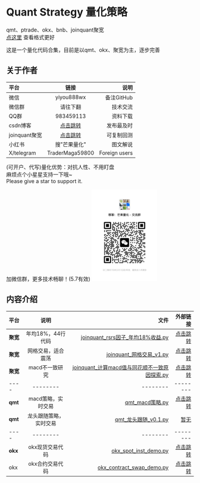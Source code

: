 # Quant Strategy 量化策略  
qmt、ptrade、okx、bnb、joinquant聚宽  
[点这里](README.md) 查看格式更好

这是一个量化代码合集，目前是以qmt、okx、聚宽为主，逐步完善  
## 关于作者
| 平台 | 链接 | 说明 |
|:-------|:-------:|-------:|
| 微信  | yiyou888wx   | 备注GitHub  |
| 微信群  | 请往下翻   | 技术交流  |
| QQ群  | 983459113   | 资料下载  |
| csdn博客  | [点击跳转](https://blog.csdn.net/2401_82851462)   | 发布最及时  |
| joinquant聚宽  | [点击跳转](https://www.joinquant.com/view/community/detail/2e31e2d643c391e9eeed79e4d107c0fd)   | 可复制回测  |
| 小红书  | 搜"芒果量化"   | 图文解说  |
| X/telegram  | TraderMaga59800   | Foreign users  |
 
(可开户、代写)量化优势：对抗人性、不用盯盘  
麻烦点个小星星支持一下哦~  
Please give a star to support it.  

加微信群，更多技术畅聊！(5.7有效)
<img src="微信群.jpg" width="35%">


## 内容介绍
|  平台  | 说明 | 文件 | 外部链接 | 
|:-------|:-------:|-------:|-------:|
| **聚宽**  | 年均18%，44行代码  | [joinquant_rsrs因子_年均18%收益.py](joinquant_rsrs因子_年均18%收益.py)  | [点击跳转](https://www.joinquant.com/view/community/detail/4b45a0d76897c3463b394a1ef554041a) |
| **聚宽**  | 网格交易，适合震荡  | [joinquant_网格交易_v1.py](joinquant_网格交易_v1.py)  | [点击跳转](https://www.joinquant.com/view/community/detail/fc1595a15fabbfea7bd85d033ba3dbbe) |
| **聚宽**  | macd不一致研究  | [joinquant_计算macd值与同花顺不一致原因探索.py](joinquant_计算macd值与同花顺不一致原因探索.py)  | [点击跳转](https://www.joinquant.com/view/community/detail/6d7405065eaabd64d156ca52b6ed548b) |
| ----  |  --------  | --------  | --------  |
| **qmt**  |  macd策略，实时交易  | [qmt_macd策略.py](qmt_macd策略.py)  | [点击跳转](https://blog.csdn.net/2401_82851462/article/details/146592641) |
| **qmt**  |  龙头跟随策略，实时交易  | [qmt_龙头跟随_v0.1.py](qmt_龙头跟随_v0.1.py)  | [暂无](...)
| ----  |  --------  | --------  | --------  |
| **okx**  |  okx现货交易代码  | [okx_spot_inst_demo.py](okx_spot_inst_demo.py)  | [点击跳转](https://blog.csdn.net/2401_82851462/article/details/146811185) |
| okx  |  okx合约交易代码  | [okx_contract_swap_demo.py](okx_contract_swap_demo.py)  | [点击跳转](https://blog.csdn.net/2401_82851462/article/details/146639685) |



